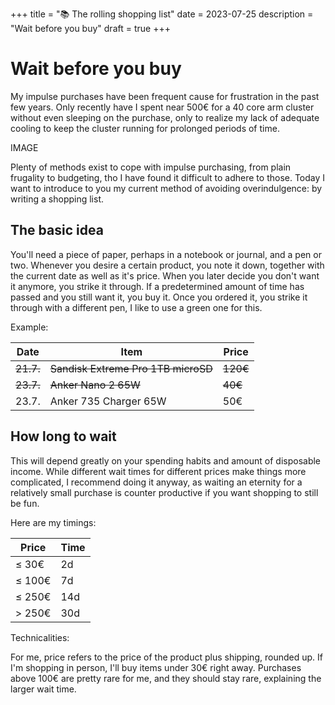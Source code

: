 +++
title = "📚 The rolling shopping list"
date = 2023-07-25
description = "Wait before you buy"
draft = true
+++

# Wait before you buy

My impulse purchases have been frequent cause for frustration in the past few years.
Only recently have I spent near 500€ for a 40 core arm cluster without even sleeping on the purchase, only to realize my lack of adequate cooling to keep the cluster running for prolonged periods of time.

IMAGE

Plenty of methods exist to cope with impulse purchasing, from plain frugality to budgeting, tho I have found it difficult to adhere to those.
Today I want to introduce to you my current method of avoiding overindulgence: by writing a shopping list.

## The basic idea

You'll need a piece of paper, perhaps in a notebook or journal, and a pen or two.
Whenever you desire a certain product, you note it down, together with the current date as well as it's price.
When you later decide you don't want it anymore, you strike it through.
If a predetermined amount of time has passed and you still want it, you buy it.
Once you ordered it, you strike it through with a different pen, I like to use a green one for this.

Example:

| Date      | Item                                | Price    |
|-----------|-------------------------------------|----------|
| ~~21.7.~~ | ~~Sandisk Extreme Pro 1TB microSD~~ | ~~120€~~ |
| ~~23.7.~~ | ~~Anker Nano 2 65W~~                | ~~40€~~  |
| 23.7.     | Anker 735 Charger 65W               | 50€      |

## How long to wait

This will depend greatly on your spending habits and amount of disposable income.
While different wait times for different prices make things more complicated, I recommend doing it anyway, as waiting an eternity for a relatively small purchase is counter productive if you want shopping to still be fun.

Here are my timings:

| Price  | Time |
|--------|------|
| ≤  30€ | 2d   |
| ≤ 100€ | 7d   |
| ≤ 250€ | 14d  |
| > 250€ | 30d  |

Technicalities:

For me, price refers to the price of the product plus shipping, rounded up.
If I'm shopping in person, I'll buy items under 30€ right away.
Purchases above 100€ are pretty rare for me, and they should stay rare, explaining the larger wait time.

